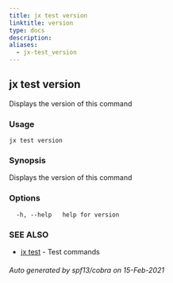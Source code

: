 ```yaml
---
title: jx test version
linktitle: version
type: docs
description: 
aliases:
  - jx-test_version
---
```


## jx test version

Displays the version of this command

### Usage

```
jx test version
```

### Synopsis

Displays the version of this command

### Options

```
  -h, --help   help for version
```

### SEE ALSO

* [jx test](..)	 - Test commands

###### Auto generated by spf13/cobra on 15-Feb-2021
